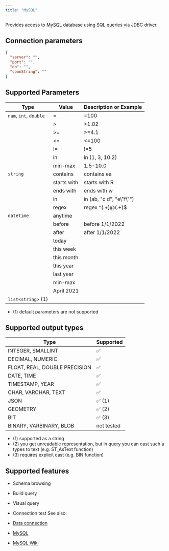 ```yaml
---
title: "MySQL"
---
```


Provides access to [MySQL](https://www.mysql.com/) database using SQL queries
via JDBC driver.

## Connection parameters

```json
{
  "server": "",
  "port": "",
  "db": "",
  "connString": ""
}
```

## Supported Parameters

| Type                   | Value       | Description or Example     |
|------------------------|-------------|----------------------------|
| `num`, `int`, `double` | =           | =100                       |
|                        | >           | >1.02                      |
|                        | >=          | >=4.1                      |
|                        | <=          | <=100                      |
|                        | !=          | !=5                        |
|                        | in          | in (1, 3, 10.2)            |
|                        | min-max     | 1.5-10.0                   |
| `string`               | contains    | contains ea                |
|                        | starts with | starts with R              |
|                        | ends with   | ends with w                |
|                        | in          | in (ab, "c d", "e\\"f\\"") |
|                        | regex       | regex ^(.+)@(.+)$          |
| `datetime`             | anytime     |                            |
|                        | before      | before 1/1/2022            |
|                        | after       | after 1/1/2022             |
|                        | today       |                            |
|                        | this week   |                            |
|                        | this month  |                            |
|                        | this year   |                            |
|                        | last year   |                            |
|                        | min-max     |                            |
|                        | April 2021  |                            |
| `list<string>` (1)     |             |                            |

* (1) default parameters are not supported

## Supported output types

| Type                          | Supported              |
|-------------------------------|------------------------|
| INTEGER, SMALLINT             | :white_check_mark:     |
| DECIMAL, NUMERIC              | :white_check_mark:     |
| FLOAT, REAL, DOUBLE PRECISION | :white_check_mark:     |
| DATE, TIME                    | :white_check_mark:     |
| TIMESTAMP, YEAR               | :white_check_mark:     |
| CHAR, VARCHAR, TEXT           | :white_check_mark:     |
| JSON                          | :white_check_mark: (1) |
| GEOMETRY                      | :white_check_mark: (2) |
| BIT                           | :white_check_mark: (3) |
| BINARY, VARBINARY, BLOB       | not tested             |

* (1) supported as a string
* (2) you get unreadable representation, but in query you can cast such a types to text (e.g. ST_AsText function)
* (3) requires explicit cast (e.g. BIN function)

## Supported features

* Schema browsing
* Build query
* Visual query
* Connection test
See also:

* [Data connection](../data-connection.md)
* [MySQL](https://www.mysql.com/)
* [MySQL Wiki](https://ru.wikipedia.org/wiki/MySQL)
